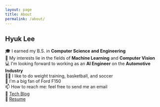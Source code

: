 ```yaml
---
layout: page
title: About
permalink: /about/
---
```


## Hyuk Lee
🎓 I earned my B.S. in **Computer Science and Engineering**  
🌱 My interests lie in the fields of **Machine Learning** and **Computer Vision**  
💻 I'm looking forward to working as an **AI Engineer** on the **Automotive Industry**  
💪🏽 I like to do weight training, basketball, and soccer  
🚗 I'm a big fan of Ford F150  
📫 How to reach me: feel free to send me an email  
📕 [Tech Blog](https://dlgur1994.github.io)  
🧾 [Resume](https://www.notion.so/Hyuk-Lee-aff570f89904451492b06afd08b47e1e)  